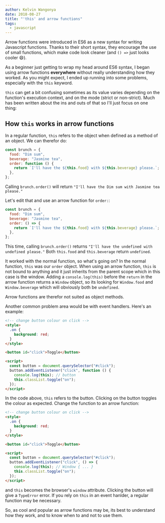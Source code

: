 ```yaml
---
author: Kelvin Wangonya
date: 2018-08-27
title: "'this' and arrow functions"
tags:
  - javascript
---
```


Arrow functions were introduced in ES6 as a new syntax for writing
Javascript functions. Thanks to their short syntax, they encourage the
use of small functions, which make code look cleaner (and
`() =>` just looks cooler 😄).

As a beginner just getting to wrap my head around ES6 syntax, I began
using arrow functions **everywhere** without really understanding how
they worked. As you might expect, I ended up running into some problems,
especially with the `this` keyword.

`this` can get a bit confusing sometimes as its value varies
depending on the function's execution context, and on the mode (strict
or non-strict). Much has been written about the ins and outs of that so
I'll just focus on one thing:

## How `this` works in arrow functions

In a regular function, `this` refers to the object when
defined as a method of an object. We can therefor do:

```javascript
const brunch = {
  food: "Dim sum",
  beverage: "Jasmine tea",
  order: function () {
    return `I'll have the ${this.food} with ${this.beverage} please.`;
  },
};
```

Calling `brunch.order()` will return
`"I'll have the Dim sum with Jasmine tea please."`

Let's edit that and use an arrow function for `order:`:

```javascript
const brunch = {
  food: "Dim sum",
  beverage: "Jasmine tea",
  order: () => {
    return `I'll have the ${this.food} with ${this.beverage} please.`;
  },
};
```

This time, calling `brunch.order()` returns
`"I'll have the undefined with undefined please."` Both
`this.food` and `this.beverage` return
`undefined`.

It worked with the normal function, so what's going on? In the normal
function, `this` was our `order` object. When
using an arrow function, `this` is not bound to anything and
it just inherits from the parent scope which in this case is the window.
Adding a `console.log(this)` before the `return`
in the arrow function returns a `Window` object, so its
looking for `Window.food` and `Window.beverage`
which will obviously both be `undefined`.

Arrow functions are therefor not suited as object methods.

Another common problem area would be with event handlers. Here's an
example:

```html
<!-- change button colour on click -->
<style>
  .on {
    background: red;
  }
</style>

<button id="click">Toggle</button>

<script>
  const button = document.querySelector("#click");
  button.addEventListener("click", function () {
    console.log(this); // button
    this.classList.toggle("on");
  });
</script>
```

In the code above, `this` refers to the button. Clicking on
the button toggles the colour as expected. Change the function to an
arrow function:

```html
<!-- change button colour on click -->
<style>
  .on {
    background: red;
  }
</style>

<button id="click">Toggle</button>

<script>
  const button = document.querySelector("#click");
  button.addEventListener("click", () => {
    console.log(this); // Window { ... }
    this.classList.toggle("on");
  });
</script>
```

and `this` becomes the browser's `window`
attribute. Clicking the button will give a `TypeError` error.
If you rely on `this` in an event hanlder, a regular function
may be necessary.

So, as cool and popular as arrow functions may be, its best to
understand how they work, and to know when to and not to use them.
